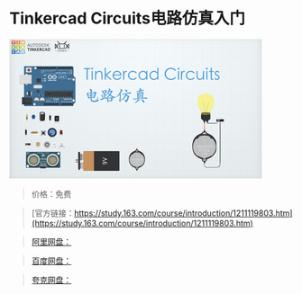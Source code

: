 # Tinkercad Circuits电路仿真入门

![img](../../../assets/study163/free/eb26d6e2560b4ea1bd9236c97577f0ab.jpeg)

> 价格：免费

> [官方链接：https://study.163.com/course/introduction/1211119803.htm](https://study.163.com/course/introduction/1211119803.htm)

> [阿里网盘：]()

> [百度网盘：]()

> [夸克网盘：]()
